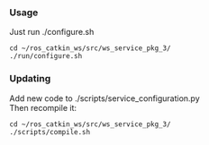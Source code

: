 ### Usage  

Just run ./configure.sh
  
```
cd ~/ros_catkin_ws/src/ws_service_pkg_3/
./run/configure.sh
```

### Updating  

Add new code to ./scripts/service_configuration.py  
Then recompile it:  
```
cd ~/ros_catkin_ws/src/ws_service_pkg_3/
./scripts/compile.sh
```